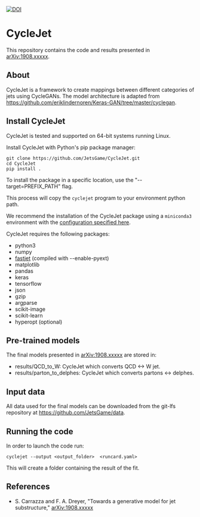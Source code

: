 [![DOI](https://zenodo.org/badge/DOI/10.5281/zenodo.3384918.svg)](https://doi.org/10.5281/zenodo.3384918)

CycleJet
========

This repository contains the code and results presented in [arXiv:1908.xxxxx](https://arxiv.org/abs/1908.xxxxxx).

## About

CycleJet is a framework to create mappings between different categories of jets using CycleGANs.
The model architecture is adapted from https://github.com/eriklindernoren/Keras-GAN/tree/master/cyclegan.

## Install CycleJet

CycleJet is tested and supported on 64-bit systems running Linux.

Install CycleJet with Python's pip package manager:
```
git clone https://github.com/JetsGame/CycleJet.git
cd CycleJet
pip install .
```
To install the package in a specific location, use the "--target=PREFIX_PATH" flag.

This process will copy the `cyclejet` program to your environment python path.

We recommend the installation of the CycleJet package using a `miniconda3`
environment with the
[configuration specified here](https://github.com/JetsGame/CycleJet/blob/master/environment.yml).

CycleJet requires the following packages:
- python3
- numpy
- [fastjet](http://fastjet.fr/) (compiled with --enable-pyext)
- matplotlib
- pandas
- keras
- tensorflow
- json
- gzip
- argparse
- scikit-image
- scikit-learn
- hyperopt (optional)


## Pre-trained models

The final models presented in
[arXiv:1908.xxxxx](https://arxiv.org/abs/1908.xxxxx "gLund paper")
are stored in:
- results/QCD_to_W: CycleJet which converts QCD <-> W jet.
- results/parton_to_delphes: CycleJet which converts partons <-> delphes.

## Input data

All data used for the final models can be downloaded from the git-lfs repository
at https://github.com/JetsGame/data.

## Running the code

In order to launch the code run:
```
cyclejet --output <output_folder>  <runcard.yaml>
```
This will create a folder containing the result of the fit.

## References

* S. Carrazza and F. A. Dreyer, "Towards a generative model for jet substructure,"
  [arXiv:1908.xxxxx](https://arxiv.org/abs/1908.xxxxx "gLund paper")

